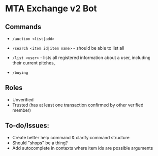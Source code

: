 # MTA Exchange v2 Bot

## Commands

- `/auction <list|add>`

- `/search <item id|item name>` - should be able to list all

- `/list <user>` - lists all registered information about a user, including their current pitches, 

- `/buying`

## Roles

- Unverified
- Trusted (has at least one transaction confirmed by other verified member)

## To-do/Issues:

- Create better help command & clarify command structure
- Should "shops" be a thing?
- Add autocomplete in contexts where item ids are possible arguments

